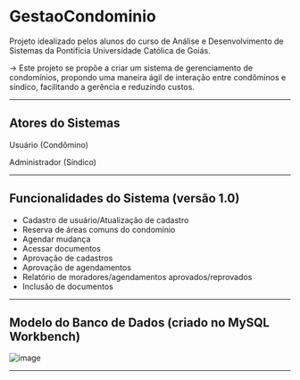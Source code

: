 # GestaoCondominio

Projeto idealizado pelos alunos do curso de Análise e Desenvolvimento de Sistemas da Pontifícia Universidade Católica de Goiás. 

-> Este projeto se propõe a criar um sistema de gerenciamento de condomínios, propondo uma maneira ágil de interação entre condôminos e síndico, facilitando a gerência e reduzindo custos.

---
## Atores do Sistemas
Usuário (Condômino)

Administrador (Síndico)

---
## Funcionalidades do Sistema (versão 1.0)
- Cadastro de usuário/Atualização de cadastro
- Reserva de áreas comuns do condomínio
- Agendar mudança
- Acessar documentos
- Aprovação de cadastros
- Aprovação de agendamentos
- Relatório de moradores/agendamentos aprovados/reprovados
- Inclusão de documentos
---
## Modelo do Banco de Dados (criado no MySQL Workbench)
![image](https://github.com/user-attachments/assets/5b2688ca-1023-4957-a6a6-cba4d4e96ee5)

---
